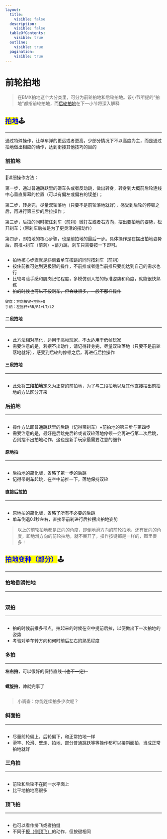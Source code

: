 ```yaml
---
layout:
  title:
    visible: false
  description:
    visible: false
  tableOfContents:
    visible: true
  outline:
    visible: true
  pagination:
    visible: true
---
```


# 前轮拍地

> 在BMX拍地这个大分类里，可分为前轮拍地和后轮拍地。该小节所提的“拍地”都指前轮拍地，而[后轮拍地](page-7-backflops.md)在下一小节将深入解释

## <mark style="color:blue;">**拍地**</mark>🕹️ <a href="#pai-di" id="pai-di"></a>

***

通过特殊操作，让单车弹的更远或者更高，少部分情况下不以高度为主，而是通过拍地做出相应的动作，达到衔接其他技巧的目的

### **前拍地** <a href="#qian-pai-di" id="qian-pai-di"></a>

***

🔎详细操作方法：

第一步，通过普通跳跃里的砸车头或者反动跳，做出转身，转身到大概前后轮连线中心垂直屏幕的位置（可以有偏左或偏右的误差）；

第二步，转身完，尽量双轮落地（只要不是前轮落地就好），感受到后轮的停顿之后，再进行第三步的后拉操作；

第三步，后拉的同时按住刹车（前刹）微打左或者右方向，摆出要拍地的姿势，松开刹车；（带刹车后拉是为了更灵活的摆动作）

第四步，即拍地的核心步骤，也是前拍地的最后一步。具体操作是在摆出拍地姿势后，前推+刹车（前刹）+蓄力跳，刹车只需要按一下即可。

<div align="left">

<figure><img src="../.gitbook/assets/image/tutorial/6.framebounces/1.前拍地.gif" alt=""><figcaption></figcaption></figure>

</div>

* 拍地核心步骤就是斜侧着单车按跳的同时按刹车（前刹）
* 按住前推可达到更极限的操作，不前推或者适当前推只要能达到自己的需求也行
* 比较考验手感和肌肉记忆程度，多模仿别人拍的标准姿势和角度，就能很快熟练
* ~~拍的时候也可以不按刹车，但会矮很多，一般不那样操作~~

```plaintext
键盘：方向按键+空格+Q
手柄：左摇杆+RB/R1+LT/L2
```

#### **二段拍地** <a href="#er-duan-pai-di" id="er-duan-pai-di"></a>

***

<div align="left">

<figure><img src="../.gitbook/assets/image/tutorial/6.framebounces/3.二段拍地.gif" alt=""><figcaption></figcaption></figure>

</div>

* 此方法相对简化，适用于高帧玩家，不太适用于低帧玩家
* 需要注意的是，若摆不出动作，请记得转身完，尽量双轮落地（只要不是前轮落地就好），感受到后轮的停顿之后，再进行后拉操作

#### **三段拍地** <a href="#san-duan-pai-di" id="san-duan-pai-di"></a>

***

<div align="left">

<figure><img src="../.gitbook/assets/image/tutorial/6.framebounces/4.三段拍地.gif" alt=""><figcaption></figcaption></figure>

</div>

* 此处将**三段拍地**定义为正常的前拍地，为了与二段拍地以及其他直接摆出前拍地的方法区分开来

### **后拍地** <a href="#hou-pai-di" id="hou-pai-di"></a>

***

<div align="left">

<figure><img src="../.gitbook/assets/image/tutorial/6.framebounces/2.后拍地.gif" alt=""><figcaption></figcaption></figure>

</div>

* 操作方法即普通跳跃里的后跳（记得带刹车）+前拍地的第三步与第四步
* 需要注意的是，最好是后跳完后轮或者双轮落地停顿一会再进行第二次后跳，否则摆不出拍地动作，这也是新手玩家最需要注意的细节

#### **原地拍** <a href="#yuan-di-pai" id="yuan-di-pai"></a>

***

<div align="left">

<figure><img src="../.gitbook/assets/image/tutorial/6.framebounces/6.原地拍.gif" alt=""><figcaption></figcaption></figure>

</div>

* 后拍地的简化版，省略了第一步的后跳
* 记得带刹车起跳，在空中前推一下，落地保持双轮

#### **直接后拉拍** <a href="#zhi-jie-hou-la-pai" id="zhi-jie-hou-la-pai"></a>

***

<div align="left">

<figure><img src="../.gitbook/assets/image/tutorial/6.framebounces/7.直接后拉拍.gif" alt=""><figcaption></figcaption></figure>

</div>

* 原地拍的简化版，省略了所有不必要的后跳
* 单车倒退0.1秒左右，直接带前刹进行后拉摆出拍地姿势

> 以上的前轮拍地都是正向的角度，即倒地滑方向的前轮拍地，还有反向的角度，即地滑方向的前轮拍地，就不展开了，操作按键都是一样的，图里很多！

## <mark style="color:blue;">**拍地变种（部分）**</mark>🕹️ <a href="#pai-di-bian-zhong-bu-fen" id="pai-di-bian-zhong-bu-fen"></a>

***

### **拍地倒滑拍地** <a href="#pai-di-dao-hua-pai-di" id="pai-di-dao-hua-pai-di"></a>

***

<div align="left">

<figure><img src="../.gitbook/assets/image/tutorial/6.framebounces/5.拍地倒滑拍地.gif" alt=""><figcaption></figcaption></figure>

</div>

### **双拍** <a href="#shuang-pai" id="shuang-pai"></a>

***

<div align="left">

<figure><img src="../.gitbook/assets/image/tutorial/6.framebounces/8.双拍.gif" alt=""><figcaption></figcaption></figure>

</div>

* 拍的时候前推多带点，拍起来的时候在空中提前后拉，以便做出下一次拍地的姿势
* 考验对单车转方向和何时前后左右的熟悉程度

### **多拍** <a href="#duo-pai" id="duo-pai"></a>

***

**左右拍**，可以很好的保持直线~~（也不一定）~~

<div align="left">

<figure><img src="../.gitbook/assets/image/tutorial/6.framebounces/9.多拍a（左右拍）.gif" alt=""><figcaption></figcaption></figure>

</div>

**螺旋拍**，帅就完事了

<div align="left">

<figure><img src="../.gitbook/assets/image/tutorial/6.framebounces/9.多拍b（螺旋拍）.gif" alt=""><figcaption></figcaption></figure>

</div>

> 小调查：你能连续拍多少次呢？

### **斜面拍** <a href="#xie-mian-pai" id="xie-mian-pai"></a>

***

<div align="left">

<figure><img src="../.gitbook/assets/image/tutorial/6.framebounces/10.斜面拍.gif" alt=""><figcaption></figcaption></figure>

</div>

* 尽量前轮偏上，后轮偏下，和正常拍地一样
* 滑竿、轮滑、壁走、拍地、部分普通跳跃等等操作都可以接斜面拍，当成正常拍地就好

### **三角拍** <a href="#san-jiao-pai" id="san-jiao-pai"></a>

***

<div align="left">

<figure><img src="../.gitbook/assets/image/tutorial/6.framebounces/11.三角拍.gif" alt=""><figcaption></figcaption></figure>

</div>

* 前轮和后轮不在同一水平面上
* 比平地拍地高很多

### **顶飞拍** <a href="#ding-fei-pai" id="ding-fei-pai"></a>

***

<div align="left">

<figure><img src="../.gitbook/assets/image/tutorial/6.framebounces/12.顶飞拍.gif" alt=""><figcaption></figcaption></figure>

</div>

* 也可以看作挤飞或者拍缝
* 不同于[撩（侧顶飞）](page-12-low-fps-jumps-2.md#ce-ding-fei)的动作，但按键相同
